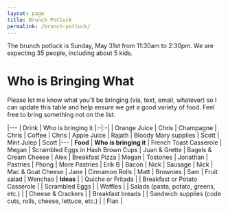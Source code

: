 ```yaml
---
layout: page
title: Brunch Potluck
permalink: /brunch-potluck/
---
```


The brunch potluck is Sunday, May 31st from 11:30am to 2:30pm. We are expecting 35 people, including about 5 kids.

# Who is Bringing What

Please let me know what you'll be bringing (via, text, email, whatever) so I can update this table and help ensure we get a good variety of food. Feel free to bring something not on the list.

|---
| Drink | Who is bringing it
|:-|:-|
| Orange Juice | Chris
| Champagne | Chris
| Coffee | Chris
| Apple Juice | Rajath
| Bloody Mary supplies | Scott
| Mint Julep | Scott
|---
| **Food** | **Who is bringing it**
| French Toast Casserole | Megan
| Scrambled Eggs in Hash Brown Cups | Juan & Grette
| Bagels & Cream Cheese | Alex
| Breakfast Pizza | Megan
| Tostones | Jonathan
| Pastries | Phong
| More Pastries | Erik B
| Bacon | Nick
| Sausage | Nick
| Mac & Goat Cheese | Jane
| Cinnamon Rolls | Matt
| Brownies | Sam
| Fruit salad | Wenchao
| **Ideas** | 
| Quiche or Fritada |
| Breakfast or Potato Casserole |
| Scrambled Eggs |
| Waffles |
| Salads (pasta, potato, greens, etc.) |
| Cheese & Crackers |
| Breakfast breads |
| Sandwich supplies (code cuts, rolls, cheese, lettuce, etc.) |
| Flan | 


